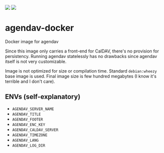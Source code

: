 ![](https://images.microbadger.com/badges/image/nagimov/agendav-docker.svg)
![](https://img.shields.io/docker/pulls/nagimov/agendav-docker.svg)

# agendav-docker
Docker image for agendav

Since this image only carries a front-end for CalDAV, there's no provision for persistency. Running agendav statelessly has no drawbacks since agendav itself is not very customizable.

Image is not optimized for size or compilation time. Standard `debian:wheezy` base image is used. Final image size is few hundred megabytes (I know it's terrible and I don't care).

## ENVs (self-explanatory)

- `AGENDAV_SERVER_NAME`
- `AGENDAV_TITLE`
- `AGENDAV_FOOTER`
- `AGENDAV_ENC_KEY`
- `AGENDAV_CALDAV_SERVER`
- `AGENDAV_TIMEZONE`
- `AGENDAV_LANG`
- `AGENDAV_LOG_DIR`
